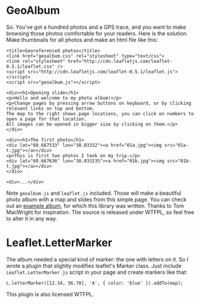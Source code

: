 # GeoAlbum

So. You've got a hundred photos and a GPS trace, and you want to make browsing those photos comfortable for your readers.
Here is the solution. Make thumbnails for all photos and make an html file like this:

    <title>Georeferenced photos</title>
    <link href="geoalbum.css" rel="stylesheet" type="text/css">
    <link rel="stylesheet" href="http://cdn.leafletjs.com/leaflet-0.5.1/leaflet.css" />
    <script src="http://cdn.leafletjs.com/leaflet-0.5.1/leaflet.js"></script>
    <script src="geoalbum.js"></script>

    <div><h1>Opening slide</h1>
    <p>Hello and welcome to my photo album!</p>
    <p>Change pages by pressing arrow buttons on keyboard, or by clicking relevant links on top and bottom.
    The map to the right shows page locations, you can click on numbers to open a page for that location.
    All images can be opened in bigger size by clicking on them.</p>
    </div>

    <div><h1>The first photo</h1>
    <div lat="60.667533" lon="30.03332"><a href="01a.jpg"><img src="01a-t.jpg"></a></div>
    <p>This is first two photos I took on my trip.</p>
    <div lat="60.667636" lon="30.033235"><a href="01b.jpg"><img src="01b-t.jpg"></a></div>
    </div>

    <div>...</div>

Note `geoalbum.js` and `leaflet.js` included. Those will make a beautiful photo album with a map and slides from this
simple page. You can check out an [example album](http://textual.ru/lk130518/), for which this library was
written. Thanks to Tom MacWright for inspiration. The source is released under WTFPL, so feel free to alter
it in any way.

# Leaflet.LetterMarker

The album needed a special kind of marker: the one with letters on it. So I wrote a plugin that slightly
modifies leaflet's Marker class. Just include `Leaflet.LetterMarker.js` script in your page and create
markers like that:

    L.letterMarker([12.34, 56.78], 'A', { color: 'blue' }).addTo(map);

This plugin is also licensed WTFPL.

